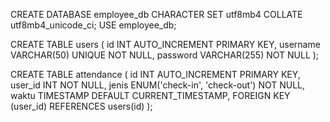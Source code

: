 CREATE DATABASE employee_db CHARACTER SET utf8mb4 COLLATE utf8mb4_unicode_ci;
USE employee_db;

CREATE TABLE users (
id INT AUTO_INCREMENT PRIMARY KEY,
username VARCHAR(50) UNIQUE NOT NULL,
password VARCHAR(255) NOT NULL
);

CREATE TABLE attendance (
id INT AUTO_INCREMENT PRIMARY KEY,
user_id INT NOT NULL,
jenis ENUM('check-in', 'check-out') NOT NULL,
waktu TIMESTAMP DEFAULT CURRENT_TIMESTAMP,
FOREIGN KEY (user_id) REFERENCES users(id)
);